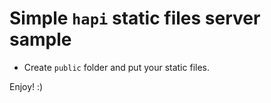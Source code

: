 # Simple `hapi` static files server sample
- Create `public` folder and put your static files.

Enjoy! :)